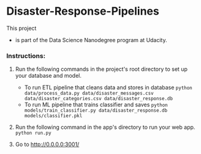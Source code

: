 # Disaster-Response-Pipelines

This project

- is part of the Data Science Nanodegree program at Udacity.

### Instructions:
1. Run the following commands in the project's root directory to set up your database and model.

    - To run ETL pipeline that cleans data and stores in database
        <!-- `python data/process_data.py data/disaster_messages.csv data/disaster_categories.csv data/DisasterResponse.db`-->
        `python data/process_data.py data/disaster_messages.csv data/disaster_categories.csv data/disaster_response.db`
    - To run ML pipeline that trains classifier and saves
        <!-- `python models/train_classifier.py data/DisasterResponse.db models/classifier.pkl` -->
        `python models/train_classifier.py data/disaster_response.db models/classifier.pkl`

2. Run the following command in the app's directory to run your web app.
    `python run.py`

3. Go to http://0.0.0.0:3001/
